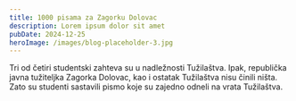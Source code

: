 ```yaml
---
title: 1000 pisama za Zagorku Dolovac
description: Lorem ipsum dolor sit amet
pubDate: 2024-12-25
heroImage: /images/blog-placeholder-3.jpg
---
```


Tri od četiri studentski zahteva su u nadležnosti Tužilaštva. Ipak, republička javna tužiteljka Zagorka Dolovac, kao i ostatak Tužilaštva nisu činili ništa. Zato su studenti sastavili pismo koje su zajedno odneli na vrata Tužilaštva.